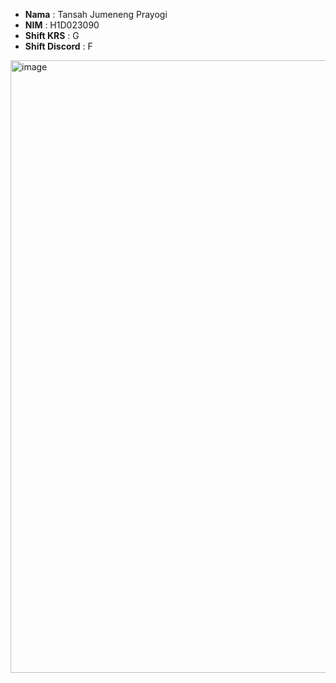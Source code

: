 - **Nama** : Tansah Jumeneng Prayogi  
- **NIM** : H1D023090  
- **Shift KRS** : G
- **Shift Discord** : F
<img width="564" height="980" alt="image" src="https://github.com/user-attachments/assets/47a4907c-d4d8-4fb2-8469-938f38801514" />
